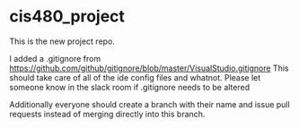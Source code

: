 # cis480_project
This is the new project repo.

I added a .gitignore from https://github.com/github/gitignore/blob/master/VisualStudio.gitignore
This should take care of all of the ide config files and whatnot.
Please let someone know in the slack room if .gitignore needs to be altered

Additionally everyone should create a branch with their name and issue pull requests instead of merging directly into this branch.
